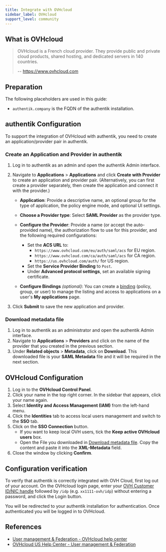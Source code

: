 ```yaml
---
title: Integrate with OVHcloud
sidebar_label: OVHcloud
support_level: community
---
```


## What is OVHcloud

> OVHcloud is a French cloud provider. They provide public and private cloud products, shared hosting, and dedicated servers in 140 countries.
>
> -- https://www.ovhcloud.com

## Preparation

The following placeholders are used in this guide:

- `authentik.company` is the FQDN of the authentik installation.

## authentik Configuration

To support the integration of OVHcloud with authentik, you need to create an application/provider pair in authentik.

### Create an Application and Provider in authentik

1. Log in to authentik as an admin and open the authentik Admin interface.
2. Navigate to **Applications** > **Applications** and click **Create with Provider** to create an application and provider pair. (Alternatively, you can first create a provider separately, then create the application and connect it with the provider.)

    - **Application**: Provide a descriptive name, an optional group for the type of application, the policy engine mode, and optional UI settings.
    - **Choose a Provider type**: Select **SAML Provider** as the provider type.
    - **Configure the Provider**: Provide a name (or accept the auto-provided name), the authorization flow to use for this provider, and the following required configurations:
        - Set the **ACS URL** to:
            - `https://www.ovhcloud.com/eu/auth/saml/acs` for EU region.
            - `https://www.ovhcloud.com/ca/auth/saml/acs` for CA region.
            - `https://us.ovhcloud.com/auth/` for US region.
        - Set the **Service Provider Binding** to `Post`.
        - Under **Advanced protocol settings**, set an available signing certificate.

    - **Configure Bindings** _(optional)_: You can create a [binding](/docs/add-secure-apps/flows-stages/bindings/) (policy, group, or user) to manage the listing and access to applications on a user's **My applications** page.

3. Click **Submit** to save the new application and provider.

### Download metadata file

1. Log in to authentik as an administrator and open the authentik Admin interface.
2. Navigate to **Applications** > **Providers** and click on the name of the provider that you created in the previous section.
3. Under **Related objects** > **Metadata**, click on **Download**. This downloaded file is your **SAML Metadata** file and it will be required in the next section.

## OVHcloud Configuration

1. Log in to the **OVHcloud Control Panel**.
2. Click your name in the top right corner. In the sidebar that appears, click your name again.
3. Select **Identity and Access Management (IAM)** from the left-hand menu.
4. Click the **Identities** tab to access local users management and switch to the **SSO** tab.
5. Click on the **SSO Connection** button.
    - If you want to keep local OVH users, tick the **Keep active OVHcloud users** box.
    - Open the File you downloaded in [Download metadata file](#download-metadata-file). Copy the content and paste it into the **XML-Metadata** field.
6. Close the window by clicking **Confirm**.

## Configuration verification

To verify that authentik is correctly integrated with OVH Cloud, first log out of your account. On the OVHcloud login page, enter your [OVH Customer ID/NIC handle](https://help.ovhcloud.com/csm/en-account-create-ovhcloud-account?id=kb_article_view&sysparm_article=KB0043022#what-is-my-nic-handle) followed by `/idp` (e.g. `xx1111-ovh/idp`) without entering a password, and click the Login button.

You will be redirected to your authentik installation for authentication. Once authenticated you will be logged in to OVHcloud.

## References

- [User management & Federation - OVHcloud help center](https://help.ovhcloud.com/csm/en-ie-documentation-manage-operate-user-federation?id=kb_browse_cat&kb_id=3d4a8129a884a950f07829d7d5c75243&kb_category=21734cbe50d47d90476b12dfd60b3542&spa=1)
- [OVHcloud US Help Center - User management & Federation](https://support.us.ovhcloud.com/hc/en-us/sections/27230986868883-Federation)

